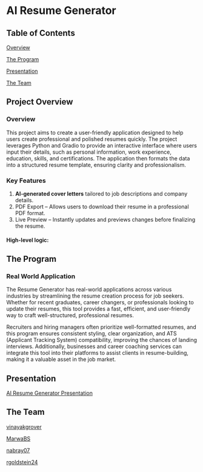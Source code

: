 # AI Resume Generator

## Table of Contents

[Overview](#overview)

[The Program](#the-program)

[Presentation](#presentation)

[The Team](#the-team)

## Project Overview

### Overview

This project aims to create a user-friendly application designed to help users create professional and polished resumes quickly. The project leverages Python and Gradio to provide an interactive interface where users input their details, such as personal information, work experience, education, skills, and certifications. The application then formats the data into a structured resume template, ensuring clarity and professionalism.

### Key Features

1. **AI-generated cover letters** tailored to job descriptions and company details.
2. PDF Export – Allows users to download their resume in a professional PDF format.
3. Live Preview – Instantly updates and previews changes before finalizing the resume.

#### High-level logic:

## The Program

### Real World Application

The Resume Generator has real-world applications across various industries by streamlining the resume creation process for job seekers. Whether for recent graduates, career changers, or professionals looking to update their resumes, this tool provides a fast, efficient, and user-friendly way to craft well-structured, professional resumes.

Recruiters and hiring managers often prioritize well-formatted resumes, and this program ensures consistent styling, clear organization, and ATS (Applicant Tracking System) compatibility, improving the chances of landing interviews. Additionally, businesses and career coaching services can integrate this tool into their platforms to assist clients in resume-building, making it a valuable asset in the job market.

## Presentation

[AI Resume Generator Presentation](https://docs.google.com/presentation/d/1dYNcGzHZJ7riSncaC3UqS4uJGNvLJwGZ/edit?usp=sharing&ouid=115049080126679246379&rtpof=true&sd=true)

## The Team

[vinayakgrover](https://github.com/vinayakgrover)

[MarwaBS](https://github.com/MarwaBS)

[nabray07](https://github.com/nabray07)

[rgoldstein24](https://github.com/rgoldstein24)
